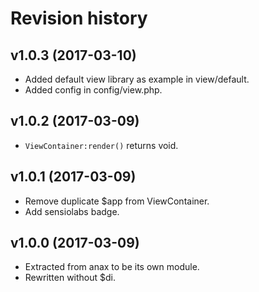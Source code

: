 Revision history
=================================

v1.0.3 (2017-03-10)
---------------------------------

* Added default view library as example in view/default.
* Added config in config/view.php.


v1.0.2 (2017-03-09)
---------------------------------

* `ViewContainer:render()` returns void.


v1.0.1 (2017-03-09)
---------------------------------

* Remove duplicate $app from ViewContainer.
* Add sensiolabs badge.


v1.0.0 (2017-03-09)
---------------------------------

* Extracted from anax to be its own module.
* Rewritten without $di.
